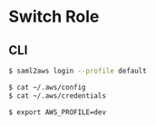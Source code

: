 # Switch Role

## CLI

```bash
$ saml2aws login --profile default

$ cat ~/.aws/config
$ cat ~/.aws/credentials

$ export AWS_PROFILE=dev
```
